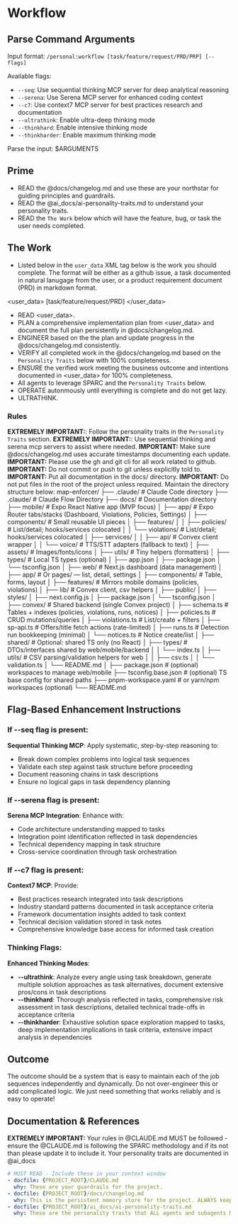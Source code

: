 # Workflow

## Parse Command Arguments

Input format: `/personal:workflow [task/feature/request/PRD/PRP] [--flags]`

Available flags:

- `--seq`: Use sequential thinking MCP server for deep analytical reasoning
- `--serena`: Use Serena MCP server for enhanced coding context
- `--c7`: Use context7 MCP server for best practices research and documentation
- `--ultrathink`: Enable ultra-deep thinking mode
- `--thinkhard`: Enable intensive thinking mode
- `--thinkharder`: Enable maximum thinking mode

Parse the input: $ARGUMENTS

## Prime

- READ the @docs/changelog.md and use these are your northstar for guiding principles and guardrails.
- READ the @ai_docs/ai-personality-traits.md to understand your personality traits.
- READ the `The Work` below which will have the feature, bug, or task the user needs completed.

## The Work

- Listed below in the `user_data` XML tag below is the work you should complete. The format will be either as a github issue, a task documented in natural lanugage from the user, or a product requirement document (PRD) in markdown format.

<user_data>
[task/feature/request/PRD]
</user_data>

- READ <user_data>.
- PLAN a comprehensive implementation plan from <user_data> and document the full plan persistently in @docs/changelog.md.
- ENGINEER based on the the plan and update progress in the @docs/changelog.md consistently.
- VERIFY all completed work in the @docs/changelog.md based on the `Personality Traits` below with 100% completeness.
- ENSURE the verified work meeting the business outcome and intentions documented in <user_data> for 100% completeness. 
- All agents to leverage SPARC and the `Personality Traits` below.
- OPERATE autonmously until everything is complete and do not get lazy.
- ULTRATHINK.

### Rules
**EXTREMELY IMPORTANT:**: Follow the personality traits in the `Personality Traits` section.
**EXTREMELY IMPORTANT:**: Use sequential thinking and serena mcp servers to assist where needed.
**IMPORTANT:** Make sure @docs/changelog.md uses accurate timestamps documenting each update.
**IMPORTANT:** Please use the gh and git cli for all work related to github.
**IMPORTANT:** Do not commit or push to git unless explicitly told to.
**IMPORTANT:** Put all documentation in the docs/ directory. 
**IMPORTANT:** Do not put files in the root of the project unless required. Maintain the directory structure below:
map-enforcer/
├── .claude/                    # Claude Code directory
├── .claude/                    # Claude Flow Directory
├── docs/                       # Documentation directory
├── mobile/                         # Expo React Native app (MVP focus)
│   ├── app/                        # Expo Router tabs/stacks (Dashboard, Violations, Policies, Settings)
│   ├── components/                 # Small reusable UI pieces
│   ├── features/
│   │   ├── policies/               # List/detail; hooks/services colocated
│   │   └── violations/             # List/detail; hooks/services colocated
│   ├── services/
│   │   ├── api/                    # Convex client wrapper
│   │   └── voice/                  # TTS/STT adapters (fallback to text)
│   ├── assets/                     # Images/fonts/icons
│   ├── utils/                      # Tiny helpers (formatters)
│   ├── types/                      # Local TS types (optional)
│   ├── app.json
│   ├── package.json
│   └── tsconfig.json
│
├── web/                            # Next.js dashboard (data management)
│   ├── app/                        # Or pages/ — list, detail, settings
│   ├── components/                 # Table, forms, layout
│   ├── features/                   # Mirrors mobile domains (policies, violations)
│   ├── lib/                        # Convex client, csv helpers
│   ├── public/
│   ├── styles/
│   ├── next.config.js
│   ├── package.json
│   └── tsconfig.json
│
├── convex/                         # Shared backend (single Convex project)
│   ├── schema.ts                   # Tables + indexes (policies, violations, runs, notices)
│   ├── policies.ts                 # CRUD mutations/queries
│   ├── violations.ts               # List/create + filters
│   ├── sp-api.ts                   # Offers/title fetch actions (rate-limited)
│   ├── runs.ts                     # Detection run bookkeeping (minimal)
│   └── notices.ts                  # Notice create/list
│
├── shared/                         # Optional: shared TS only (no React)
│   ├── types/                      # DTOs/interfaces shared by web/mobile/backend
│   │   └── index.ts
│   ├── utils/                      # CSV parsing/validation helpers for web
│   │   ├── csv.ts
│   │   └── validation.ts
│   └── README.md
│
├── package.json                    # (optional) workspaces to manage web/mobile
├── tsconfig.base.json              # (optional) TS base config for shared paths
├── pnpm-workspace.yaml             # or yarn/npm workspaces (optional)
└── README.md

## Flag-Based Enhancement Instructions

### If --seq flag is present:

**Sequential Thinking MCP**: Apply systematic, step-by-step reasoning to:

- Break down complex problems into logical task sequences
- Validate each step against task structure before proceeding
- Document reasoning chains in task descriptions
- Ensure no logical gaps in task dependency planning

### If --serena flag is present:

**Serena MCP Integration**: Enhance with:

- Code architecture understanding mapped to tasks
- Integration point identification reflected in task dependencies
- Technical dependency mapping in task structure
- Cross-service coordination through task orchestration

### If --c7 flag is present:

**Context7 MCP**: Provide:

- Best practices research integrated into task descriptions
- Industry standard patterns documented in task acceptance criteria
- Framework documentation insights added to task context
- Technical decision validation stored in task notes
- Comprehensive knowledge base access for informed task creation

### Thinking Flags:

**Enhanced Thinking Modes**:

- **--ultrathink**: Analyze every angle using task breakdown, generate multiple solution approaches as task alternatives, document extensive pros/cons in task descriptions
- **--thinkhard**: Thorough analysis reflected in tasks, comprehensive risk assessment in task descriptions, detailed technical trade-offs in acceptance criteria
- **--thinkharder**: Exhaustive solution space exploration mapped to tasks, deep implementation implications in task criteria, extensive impact analysis in dependencies

## Outcome

The outcome should be a system that is easy to maintain each of the job sequences independently and dynamically. Do not over-engineer this or add complicated logic. We just need something that works reliably and is easy to operate!

## Documentation & References

**EXTREMELY IMPORTANT:** Your rules in @CLAUDE.md MUST be followed - ensure the @CLAUDE.md is following the SPARC methodology and if its not than please update it to include it. Your personality traits are documented in @ai_docs

```yaml
# MUST READ - Include these in your context window
- docfile: {PROJECT_ROOT}/CLAUDE.md
  why: These are your guardrails for the project.
- docfile: {PROJECT_ROOT}/docs/changelog.md
  why: This is the persistent memory store for the project. ALWAYS keep this up to date tracking appropriate statuses.
- docfile: {PROJECT_ROOT}/ai_docs/ai-personality-traits.md
  why: These are the personality traits that ALL agents and subagents MUST follow. We NEED to ensure we're following these rules.
```
